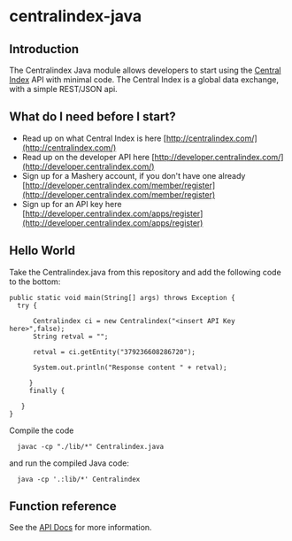 # centralindex-java

## Introduction

The Centralindex Java module allows developers to start using the [Central Index](http://centralindex.com/) API with minimal code. The Central Index is a global data exchange, with a simple REST/JSON api. 

## What do I need before I start?

* Read up on what Central Index is here [http://centralindex.com/](http://centralindex.com/)
* Read up on the developer API here [http://developer.centralindex.com/](http://developer.centralindex.com/)
* Sign up for a Mashery account, if you don't have one already [http://developer.centralindex.com/member/register](http://developer.centralindex.com/member/register)
* Sign up for an API key here [http://developer.centralindex.com/apps/register](http://developer.centralindex.com/apps/register)

## Hello World

Take the Centralindex.java from this repository and add the following code to the bottom:

```
public static void main(String[] args) throws Exception {
  try {
			  
	  Centralindex ci = new Centralindex("<insert API Key here>",false);			  
	  String retval = "";
			  
	  retval = ci.getEntity("379236608286720");
			  
	  System.out.println("Response content " + retval);
			  
	 } 
	 finally {
			  
   } 
}
```

Compile the code
```
  javac -cp "./lib/*" Centralindex.java
```

and run the compiled Java code:
```
  java -cp '.:lib/*' Centralindex
```

## Function reference

See the [API Docs](http://developer.centralindex.com/docs/read/API_Reference) for more information.

